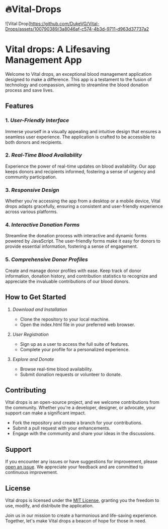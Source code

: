 # 🔥Vital-Drops


![Vital Drop]https://github.com/DukeVG/Vital-Drops/assets/100790389/3a8046af-c574-4b3d-9711-d963d37737a2

# Vital drops: A Lifesaving Management App

Welcome to Vital drops, an exceptional blood management application designed to make a difference. This app is a testament to the fusion of technology and compassion, aiming to streamline the blood donation process and save lives.

## Features

### 1. *User-Friendly Interface*
   Immerse yourself in a visually appealing and intuitive design that ensures a seamless user experience. The application is crafted to be accessible to both donors and recipients.

### 2. *Real-Time Blood Availability*
   Experience the power of real-time updates on blood availability. Our app keeps donors and recipients informed, fostering a sense of urgency and community participation.

### 3. *Responsive Design*
   Whether you're accessing the app from a desktop or a mobile device, Vital drops adapts gracefully, ensuring a consistent and user-friendly experience across various platforms.

### 4. *Interactive Donation Forms*
   Streamline the donation process with interactive and dynamic forms powered by JavaScript. The user-friendly forms make it easy for donors to provide essential information, fostering a sense of engagement.

### 5. *Comprehensive Donor Profiles*
   Create and manage donor profiles with ease. Keep track of donor information, donation history, and contribution statistics to recognize and appreciate the invaluable contributions of our blood donors.

## How to Get Started

1. *Download and Installation*
   - Clone the repository to your local machine.
   - Open the index.html file in your preferred web browser.

2. *User Registration*
   - Sign up as a user to access the full suite of features.
   - Complete your profile for a personalized experience.

3. *Explore and Donate*
   - Browse real-time blood availability.
   - Submit donation requests or volunteer to donate.

## Contributing

Vital drops is an open-source project, and we welcome contributions from the community. Whether you're a developer, designer, or advocate, your support can make a significant impact.

- Fork the repository and create a branch for your contributions.
- Submit a pull request with your enhancements.
- Engage with the community and share your ideas in the discussions.

## Support

If you encounter any issues or have suggestions for improvement, please [open an issue](https://github.com/yourusername/blood-harmony/issues). We appreciate your feedback and are committed to continuous improvement.

## License

Vital drops is licensed under the [MIT License](LICENSE), granting you the freedom to use, modify, and distribute the application.

Join us in our mission to create a harmonious and life-saving experience. Together, let's make Vital drops a beacon of hope for those in need.

